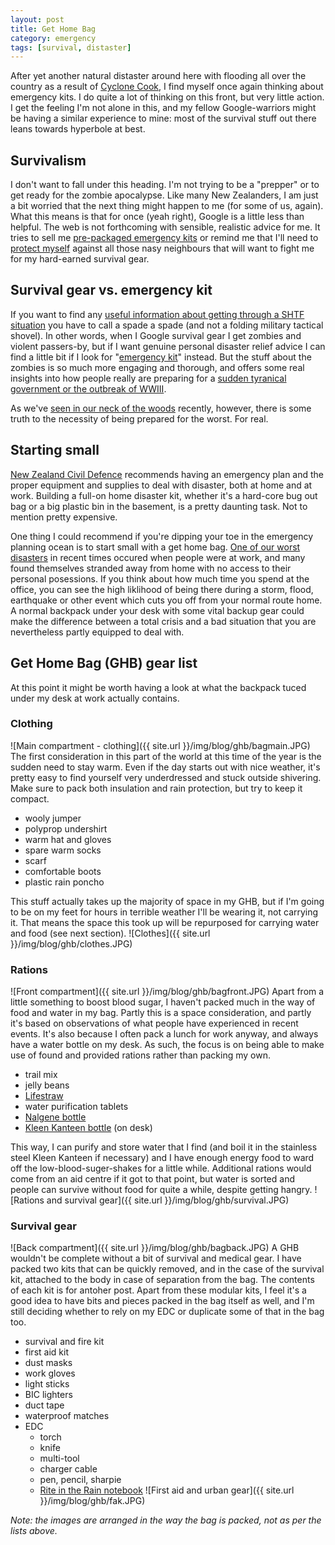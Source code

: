 ```yaml
---
layout: post
title: Get Home Bag
category: emergency
tags: [survival, distaster]
---
```


After yet another natural distaster around here with flooding all over the country as a result of [Cyclone Cook](http://www.stuff.co.nz/national/91530994/photos-cyclone-cook-slams-nz-with-heavy-rain-severe-gales-flooding), I find myself once again thinking about emergency kits. I do quite a lot of thinking on this front, but very little action. I get the feeling I'm not alone in this, and my fellow Google-warriors might be having a similar experience to mine: most of the survival stuff out there leans towards hyperbole at best.

## Survivalism
I don't want to fall under this heading. I'm not trying to be a "prepper" or to get ready for the zombie apocalypse. Like many New Zealanders, I am just a bit worried that the next thing might happen to me (for some of us, again). What this means is that for once (yeah right), Google is a little less than helpful. The web is not forthcoming with sensible, realistic advice for me. It tries to sell me [pre-packaged emergency kits](http://www.survive-it.co.nz/grab-n-go-bags/) or remind me that I'll need to [protect myself](https://www.thebugoutbagguide.com/tuusk-the-ultimate-urban-survival-kit/#Breaching_and_Self-Defense) against all those nasy neighbours that will want to fight me for my hard-earned survival gear.

## Survival gear vs. emergency kit
If you want to find any [useful information about getting through a SHTF situation](http://getthru.govt.nz) you have to call a spade a spade (and not a folding military tactical shovel). In other words, when I Google survival gear I get zombies and violent passers-by, but if I want genuine personal disaster relief advice I can find a little bit if I look for "[emergency kit](http://getthru.govt.nz/how-to-get-ready/emergency-survival-items/)" instead. But the stuff about the zombies is so much more engaging and thorough, and offers some real insights into how people really are preparing for a [sudden tyranical government or the outbreak of WWIII](http://www.secretsofsurvival.com/). 

As we've [seen in our neck of the woods](https://nzhistory.govt.nz/culture/new-zealand-disasters/timeline) recently, however, there is some truth to the necessity of being prepared for the worst. For real.

## Starting small
[New Zealand Civil Defence](http://www.civildefence.govt.nz/) recommends having an emergency plan and the proper equipment and supplies to deal with disaster, both at home and at work. Building a full-on home disaster kit, whether it's a hard-core bug out bag or a big plastic bin in the basement, is a pretty daunting task. Not to mention pretty expensive.

One thing I could recommend if you're dipping your toe in the emergency planning ocean is to start small with a get home bag. [One of our worst disasters](https://en.wikipedia.org/wiki/2011_Christchurch_earthquake) in recent times occured when people were at work, and many found themselves stranded away from home with no access to their personal posessions. If you think about how much time you spend at the office, you can see the high liklihood of being there during a storm, flood, earthquake or other event which cuts you off from your normal route home. A normal backpack under your desk with some vital backup gear could make the difference between a total crisis and a bad situation that you are nevertheless partly equipped to deal with.

## Get Home Bag (GHB) gear list
At this point it might be worth having a look at what the backpack tuced under my desk at work actually contains.

### Clothing
![Main compartment - clothing]({{ site.url }}/img/blog/ghb/bagmain.JPG)
The first consideration in this part of the world at this time of the year is the sudden need to stay warm. Even if the day starts out with nice weather, it's pretty easy to find yourself very underdressed and stuck outside shivering. Make sure to pack both insulation and rain protection, but try to keep it compact.
- wooly jumper
- polyprop undershirt
- warm hat and gloves
- spare warm socks
- scarf
- comfortable boots
- plastic rain poncho

This stuff actually takes up the majority of space in my GHB, but if I'm going to be on my feet for hours in terrible weather I'll be wearing it, not carrying it. That means the space this took up will be repurposed for carrying water and food (see next section).
![Clothes]({{ site.url }}/img/blog/ghb/clothes.JPG)

### Rations
![Front compartment]({{ site.url }}/img/blog/ghb/bagfront.JPG)
Apart from a little something to boost blood sugar, I haven't packed much in the way of food and water in my bag. Partly this is a space consideration, and partly it's based on observations of what people have experienced in recent events. It's also because I often pack a lunch for work anyway, and always have a water bottle on my desk. As such, the focus is on being able to make use of found and provided rations rather than packing my own.
- trail mix
- jelly beans
- [Lifestraw](http://lifestraw.com/)
- water purification tablets
- [Nalgene bottle](https://www.nalgene.com/product/2179-0032/)
- [Kleen Kanteen bottle](https://www.kleankanteen.com/collections/bottles/products/wide-mouth-40oz) (on desk)

This way, I can purify and store water that I find (and boil it in the stainless steel Kleen Kanteen if necessary) and I have enough energy food to ward off the low-blood-suger-shakes for a little while. Additional rations would come from an aid centre if it got to that point, but water is sorted and people can survive without food for quite a while, despite getting hangry.
![Rations and survival gear]({{ site.url }}/img/blog/ghb/survival.JPG)

### Survival gear
![Back compartment]({{ site.url }}/img/blog/ghb/bagback.JPG)
A GHB wouldn't be complete without a bit of survival and medical gear. I have packed two kits that can be quickly removed, and in the case of the survival kit, attached to the body in case of separation from the bag. The contents of each kit is for antoher post. Apart from these modular kits, I feel it's a good idea to have bits and pieces packed in the bag itself as well, and I'm still deciding whether to rely on my EDC or duplicate some of that in the bag too.
- survival and fire kit
- first aid kit
- dust masks
- work gloves
- light sticks
- BIC lighters
- duct tape
- waterproof matches
- EDC
  - torch
  - knife
  - multi-tool
  - charger cable
  - pen, pencil, sharpie
  - [Rite in the Rain notebook](http://www.riteintherain.com/top-spiral-universal-tan-3x-5)
![First aid and urban gear]({{ site.url }}/img/blog/ghb/fak.JPG)

_Note: the images are arranged in the way the bag is packed, not as per the lists above._